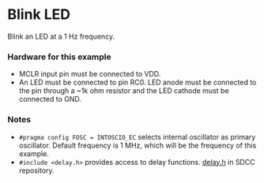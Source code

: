 Blink LED
=========

Blink an LED at a 1 Hz frequency.

### Hardware for this example
 - MCLR input pin must be connected to VDD.
 - An LED must be connected to pin RC0. LED anode must be connected to the pin through a ~1k ohm resistor and the LED cathode must be connected to GND.

### Notes
 - `#pragma config FOSC = INTOSCIO_EC` selects internal oscillator as primary oscillator. Default frequency is 1 MHz, which will be the frequency of this example.
 - `#include <delay.h>` provides access to delay functions. [delay.h](http://sourceforge.net/p/sdcc/code/HEAD/tree/trunk/sdcc/device/include/pic16/delay.h) in SDCC repository.
